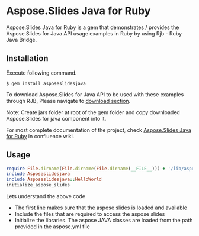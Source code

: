 # Aspose.Slides Java for Ruby
Aspose.Slides Java for Ruby is a gem that demonstrates / provides the Aspose.Slides for Java API usage examples in Ruby by using Rjb - Ruby Java Bridge.

## Installation

Execute following command.

    $ gem install asposeslidesjava

To download Aspose.Slides for Java API to be used with these examples through RJB, Please navigate to [download section](http://maven.aspose.com/repository/simple/ext-release-local/com/aspose/aspose-slides/).

Note: Create jars folder at root of the gem folder and copy downloaded Aspose.Slides for java component into it.

For most complete documentation of the project, check [Aspose.Slides Java for Ruby](https://docs.aspose.com/display/slidesjava/Aspose.Slides+Java+For+Ruby) in confluence wiki.



## Usage

```ruby
require File.dirname(File.dirname(File.dirname(__FILE__))) + '/lib/asposeslidesjava'
include Asposeslidesjava
include Asposeslidesjava::HelloWorld
initialize_aspose_slides
```
Lets understand the above code
* The first line makes sure that the aspose slides is loaded and available 
* Include the files that are required to access the aspose slides
* Initialize the libraries. The aspose JAVA classes are loaded from the path provided in the aspose.yml file

